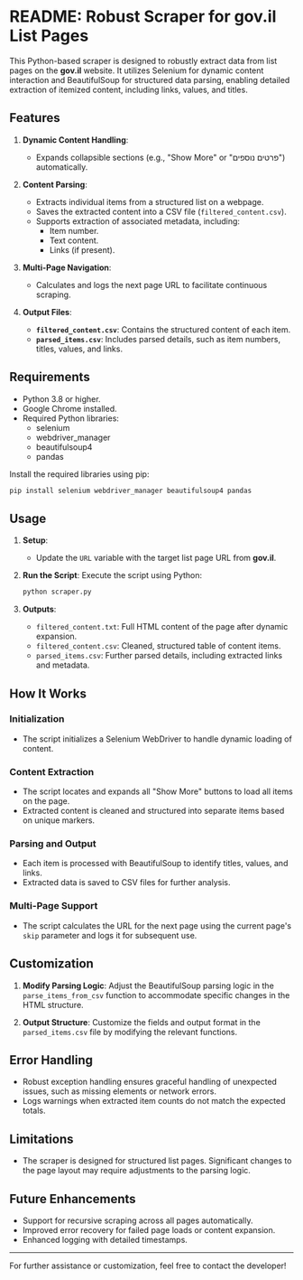 # README: Robust Scraper for gov.il List Pages

This Python-based scraper is designed to robustly extract data from list pages on the **gov.il** website. It utilizes Selenium for dynamic content interaction and BeautifulSoup for structured data parsing, enabling detailed extraction of itemized content, including links, values, and titles.

## Features

1. **Dynamic Content Handling**:
   - Expands collapsible sections (e.g., "Show More" or "פרטים נוספים") automatically.

2. **Content Parsing**:
   - Extracts individual items from a structured list on a webpage.
   - Saves the extracted content into a CSV file (`filtered_content.csv`).
   - Supports extraction of associated metadata, including:
     - Item number.
     - Text content.
     - Links (if present).

3. **Multi-Page Navigation**:
   - Calculates and logs the next page URL to facilitate continuous scraping.

4. **Output Files**:
   - **`filtered_content.csv`**: Contains the structured content of each item.
   - **`parsed_items.csv`**: Includes parsed details, such as item numbers, titles, values, and links.

## Requirements

- Python 3.8 or higher.
- Google Chrome installed.
- Required Python libraries:
  - selenium
  - webdriver_manager
  - beautifulsoup4
  - pandas

Install the required libraries using pip:
```bash
pip install selenium webdriver_manager beautifulsoup4 pandas
```

## Usage

1. **Setup**:
   - Update the `URL` variable with the target list page URL from **gov.il**.

2. **Run the Script**:
   Execute the script using Python:
   ```bash
   python scraper.py
   ```

3. **Outputs**:
   - `filtered_content.txt`: Full HTML content of the page after dynamic expansion.
   - `filtered_content.csv`: Cleaned, structured table of content items.
   - `parsed_items.csv`: Further parsed details, including extracted links and metadata.

## How It Works

### Initialization
- The script initializes a Selenium WebDriver to handle dynamic loading of content.

### Content Extraction
- The script locates and expands all "Show More" buttons to load all items on the page.
- Extracted content is cleaned and structured into separate items based on unique markers.

### Parsing and Output
- Each item is processed with BeautifulSoup to identify titles, values, and links.
- Extracted data is saved to CSV files for further analysis.

### Multi-Page Support
- The script calculates the URL for the next page using the current page's `skip` parameter and logs it for subsequent use.

## Customization

1. **Modify Parsing Logic**:
   Adjust the BeautifulSoup parsing logic in the `parse_items_from_csv` function to accommodate specific changes in the HTML structure.

2. **Output Structure**:
   Customize the fields and output format in the `parsed_items.csv` file by modifying the relevant functions.

## Error Handling
- Robust exception handling ensures graceful handling of unexpected issues, such as missing elements or network errors.
- Logs warnings when extracted item counts do not match the expected totals.

## Limitations
- The scraper is designed for structured list pages. Significant changes to the page layout may require adjustments to the parsing logic.

## Future Enhancements
- Support for recursive scraping across all pages automatically.
- Improved error recovery for failed page loads or content expansion.
- Enhanced logging with detailed timestamps.

---
For further assistance or customization, feel free to contact the developer!

